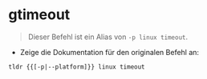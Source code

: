 # gtimeout

> Dieser Befehl ist ein Alias von `-p linux timeout`.

- Zeige die Dokumentation für den originalen Befehl an:

`tldr {{[-p|--platform]}} linux timeout`
